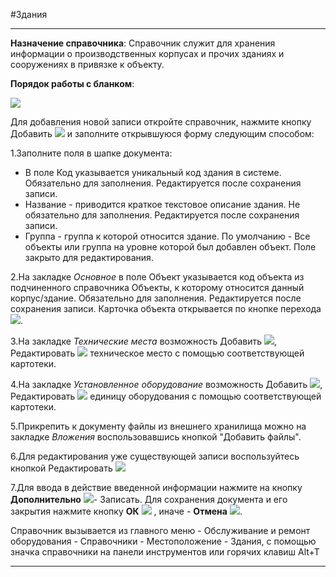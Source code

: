 ﻿#Здания

----------
**Назначение справочника**: Справочник служит для хранения информации о производственных корпусах и прочих зданиях и сооружениях в привязке к объекту.

**Порядок работы с бланком**:

![](Topic:EquipmentRegistry.EquipmentRegistry.AddFiles.Screenshot_11267.jpg)

Для добавления новой записи откройте справочник, нажмите кнопку Добавить ![](Topic:EquipmentRegistry.EquipmentRegistry.Addfiles.Btn_Add.png) и заполните открывшуюся форму следующим способом:

1.Заполните поля в шапке документа: 


- В поле Код  указывается уникальный код здания в системе. Обязательно для заполнения.  Редактируется после сохранения записи.
- Название - приводится краткое текстовое описание здания. Не обязательно для заполнения. Редактируется после сохранения записи.
- Группа - группа к которой относится здание. По умолчанию - Все объекты или группа на уровне которой был добавлен объект. Поле закрыто для редактирования.

2.На закладке *Основное* в поле Объект  указывается код объекта из подчиненного справочника Объекты, к которому относится данный корпус/здание. Обязательно для заполнения. Редактируется после сохранения записи. Карточка объекта открывается по кнопке перехода ![](Topic:EquipmentRegistry.EquipmentRegistry.Addfiles.Btn_go.png).

3.На закладке *Технические места* возможность Добавить  ![](Topic:EquipmentRegistry.EquipmentRegistry.Addfiles.Btn_Add.png), Редактировать  ![](Topic:EquipmentRegistry.EquipmentRegistry.Addfiles.Btn_Edit.png) техническое место с помощью соответствующей картотеки.

4.На закладке *Установленное оборудование* возможность Добавить  ![](Topic:EquipmentRegistry.EquipmentRegistry.Addfiles.Btn_Add.png), Редактировать  ![](Topic:EquipmentRegistry.EquipmentRegistry.Addfiles.Btn_Edit.png) единицу оборудования с помощью соответствующей картотеки. 


5.Прикрепить к документу файлы из внешнего хранилища можно на закладке *Вложения* воспользовавшись кнопкой "Добавить файлы".


6.Для редактирования уже существующей записи воспользуйтесь кнопкой Редактировать ![](Topic:EquipmentRegistry.EquipmentRegistry.Addfiles.Btn_Edit.png)

7.Для ввода в действие введенной информации нажмите на кнопку **Дополнительно** ![](topic:EquipmentRegistry.EquipmentRegistry.AddFiles.Btn_OK.png)- Записать.
Для сохранения документа и его закрытия нажмите кнопку **ОК**
 ![](topic:EquipmentRegistry.EquipmentRegistry.AddFiles.Btn_Post.png) , иначе  -  **Отмена** ![](topic:Com.AddFiles.Buttons.Btn_CloseCancel.png).



Справочник вызывается из главного меню - Обслуживание и ремонт оборудования - Справочники - Местоположение - Здания, с помощью значка справочники на панели инструментов или горячих клавиш  Alt+T 


----------